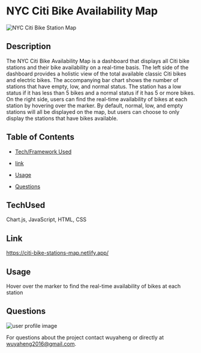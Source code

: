 # NYC Citi Bike Availability Map
![NYC Citi Bike Station Map](https://user-images.githubusercontent.com/52837649/107728057-fa0ffa00-6cba-11eb-8cef-772b26f409df.gif)

## Description
The NYC Citi Bike Availability Map is a dashboard that displays all Citi bike stations and their bike availability on a real-time basis. The left side of the dashboard provides a holistic view of the total available classic Citi bikes and electric bikes. The accompanying bar chart shows the number of stations that have empty, low, and normal status. The station has a low status if it has less than 5 bikes and a normal status if it has 5 or more bikes. On the right side, users can find the real-time availability of bikes at each station by hovering over the marker. By default, normal, low, and empty stations will all be displayed on the map, but users can choose to only display the stations that have bikes available. 


## Table of Contents

* [Tech/Framework Used](#TechUsed)

* [link](#Link)

* [Usage](#usage) 

* [Questions](#Questions)


## TechUsed
Chart.js, JavaScript, HTML, CSS

## Link
https://citi-bike-stations-map.netlify.app/

## Usage
Hover over the marker to find the real-time availability of bikes at each station

## Questions
![user profile image](https://avatars.githubusercontent.com/u/52837649?v=4)

For questions about the project contact wuyaheng or directly at wuyaheng2016@gmail.com.



